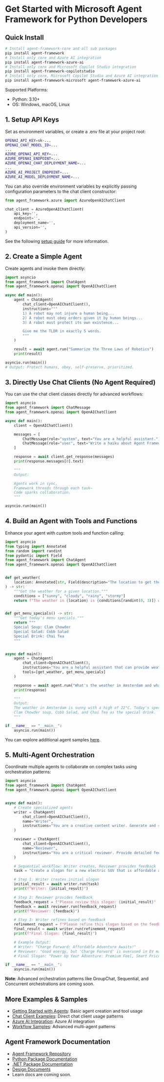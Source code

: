 # Get Started with Microsoft Agent Framework for Python Developers

## Quick Install

```bash
# Install agent-framework-core and all sub packages
pip install agent-framework
# Install only core and Azure AI integration
pip install agent-framework-azure-ai
# Install only core and Microsoft Copilot Studio integration
pip install agent-framework-copilotstudio
# Install only core, Microsoft Copilot Studio and Azure AI integration
pip install agent-framework-microsoft agent-framework-azure-ai
```

Supported Platforms:

- Python: 3.10+
- OS: Windows, macOS, Linux

## 1. Setup API Keys

Set as environment variables, or create a .env file at your project root:

```bash
OPENAI_API_KEY=sk-...
OPENAI_CHAT_MODEL_ID=...
...
AZURE_OPENAI_API_KEY=...
AZURE_OPENAI_ENDPOINT=...
AZURE_OPENAI_CHAT_DEPLOYMENT_NAME=...
...
AZURE_AI_PROJECT_ENDPOINT=...
AZURE_AI_MODEL_DEPLOYMENT_NAME=...
```

You can also override environment variables by explicitly passing configuration parameters to the chat client constructor:

```python
from agent_framework.azure import AzureOpenAIChatClient

chat_client = AzureOpenAIChatClient(
    api_key='',
    endpoint='',
    deployment_name='',
    api_version='',
)
```

See the following [setup guide](https://github.com/microsoft/agent-framework/tree/main/python/samples/getting_started) for more information.

## 2. Create a Simple Agent

Create agents and invoke them directly:

```python
import asyncio
from agent_framework import ChatAgent
from agent_framework.openai import OpenAIChatClient

async def main():
    agent = ChatAgent(
        chat_client=OpenAIChatClient(),
        instructions="""
        1) A robot may not injure a human being...
        2) A robot must obey orders given it by human beings...
        3) A robot must protect its own existence...

        Give me the TLDR in exactly 5 words.
        """
    )

    result = await agent.run("Summarize the Three Laws of Robotics")
    print(result)

asyncio.run(main())
# Output: Protect humans, obey, self-preserve, prioritized.
```

## 3. Directly Use Chat Clients (No Agent Required)

You can use the chat client classes directly for advanced workflows:

```python
import asyncio
from agent_framework import ChatMessage
from agent_framework.openai import OpenAIChatClient

async def main():
    client = OpenAIChatClient()

    messages = [
        ChatMessage(role="system", text="You are a helpful assistant."),
        ChatMessage(role="user", text="Write a haiku about Agent Framework.")
    ]

    response = await client.get_response(messages)
    print(response.messages[0].text)

    """
    Output:

    Agents work in sync,
    Framework threads through each task—
    Code sparks collaboration.
    """

asyncio.run(main())
```

## 4. Build an Agent with Tools and Functions

Enhance your agent with custom tools and function calling:

```python
import asyncio
from typing import Annotated
from random import randint
from pydantic import Field
from agent_framework import ChatAgent
from agent_framework.openai import OpenAIChatClient


def get_weather(
    location: Annotated[str, Field(description="The location to get the weather for.")],
) -> str:
    """Get the weather for a given location."""
    conditions = ["sunny", "cloudy", "rainy", "stormy"]
    return f"The weather in {location} is {conditions[randint(0, 3)]} with a high of {randint(10, 30)}°C."


def get_menu_specials() -> str:
    """Get today's menu specials."""
    return """
    Special Soup: Clam Chowder
    Special Salad: Cobb Salad
    Special Drink: Chai Tea
    """


async def main():
    agent = ChatAgent(
        chat_client=OpenAIChatClient(),
        instructions="You are a helpful assistant that can provide weather and restaurant information.",
        tools=[get_weather, get_menu_specials]
    )

    response = await agent.run("What's the weather in Amsterdam and what are today's specials?")
    print(response)

    """
    Output:
    The weather in Amsterdam is sunny with a high of 22°C. Today's specials include
    Clam Chowder soup, Cobb Salad, and Chai Tea as the special drink.
    """

if __name__ == "__main__":
    asyncio.run(main())
```

You can explore additional agent samples [here](https://github.com/microsoft/agent-framework/tree/main/python/samples/getting_started/agents).

## 5. Multi-Agent Orchestration

Coordinate multiple agents to collaborate on complex tasks using orchestration patterns:

```python
import asyncio
from agent_framework import ChatAgent
from agent_framework.openai import OpenAIChatClient


async def main():
    # Create specialized agents
    writer = ChatAgent(
        chat_client=OpenAIChatClient(),
        name="Writer",
        instructions="You are a creative content writer. Generate and refine slogans based on feedback."
    )

    reviewer = ChatAgent(
        chat_client=OpenAIChatClient(),
        name="Reviewer",
        instructions="You are a critical reviewer. Provide detailed feedback on proposed slogans."
    )

    # Sequential workflow: Writer creates, Reviewer provides feedback
    task = "Create a slogan for a new electric SUV that is affordable and fun to drive."

    # Step 1: Writer creates initial slogan
    initial_result = await writer.run(task)
    print(f"Writer: {initial_result}")

    # Step 2: Reviewer provides feedback
    feedback_request = f"Please review this slogan: {initial_result}"
    feedback = await reviewer.run(feedback_request)
    print(f"Reviewer: {feedback}")

    # Step 3: Writer refines based on feedback
    refinement_request = f"Please refine this slogan based on the feedback: {initial_result}\nFeedback: {feedback}"
    final_result = await writer.run(refinement_request)
    print(f"Final Slogan: {final_result}")

    # Example Output:
    # Writer: "Charge Forward: Affordable Adventure Awaits!"
    # Reviewer: "Good energy, but 'Charge Forward' is overused in EV marketing..."
    # Final Slogan: "Power Up Your Adventure: Premium Feel, Smart Price!"

if __name__ == "__main__":
    asyncio.run(main())
```

**Note**: Advanced orchestration patterns like GroupChat, Sequential, and Concurrent orchestrations are coming soon.

## More Examples & Samples

- [Getting Started with Agents](https://github.com/microsoft/agent-framework/tree/main/python/samples/getting_started/agents): Basic agent creation and tool usage
- [Chat Client Examples](https://github.com/microsoft/agent-framework/tree/main/python/samples/getting_started/chat_client): Direct chat client usage patterns
- [Azure AI Integration](https://github.com/microsoft/agent-framework/tree/main/python/packages/azure-ai): Azure AI integration
- [Workflow Samples](https://github.com/microsoft/agent-framework/tree/main/python/samples/getting_started/workflow): Advanced multi-agent patterns

## Agent Framework Documentation

- [Agent Framework Repository](https://github.com/microsoft/agent-framework)
- [Python Package Documentation](https://github.com/microsoft/agent-framework/tree/main/python)
- [.NET Package Documentation](https://github.com/microsoft/agent-framework/tree/main/dotnet)
- [Design Documents](https://github.com/microsoft/agent-framework/tree/main/docs/design)
- Learn docs are coming soon.
